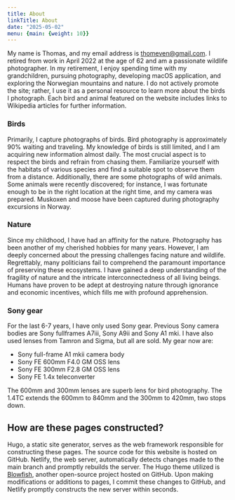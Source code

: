 ```yaml
---
title: About
linkTitle: About
date: "2025-05-02"
menu: {main: {weight: 10}}
---
```

My name is Thomas, and my email address is thomeven@gmail.com. I retired from work in April 2022 at the age of 62 and
am a passionate wildlife photographer. In my retirement, I enjoy spending time with my grandchildren, pursuing photography,
developing macOS application, and exploring the Norwegian mountains and nature.  I do not actively promote the site; 
rather, I use it as a personal resource to learn more about the birds I photograph. Each bird and animal featured on the 
website includes links to Wikipedia articles for further information.

### Birds

Primarily, I capture photographs of birds. Bird photography is approximately 90% waiting and traveling. My knowledge of birds
is still limited, and I am acquiring new information almost daily. The most crucial aspect is to respect the birds and refrain
from chasing them. Familiarize yourself with the habitats of various species and find a suitable spot to observe them from a
distance. Additionally, there are some photographs of wild animals. Some animals were recently discovered; for instance,
I was fortunate enough to be in the right location at the right time, and my camera was prepared.
Muskoxen and moose have been captured during photography excursions in Norway.

### Nature

Since my childhood, I have had an affinity for the nature. Photography has been another of my cherished hobbies
for many years. However, I am deeply concerned about the pressing challenges facing nature and wildlife.
Regrettably, many politicians fail to comprehend the paramount importance of preserving these ecosystems.
I have gained a deep understanding of the fragility of nature and the intricate
interconnectedness of all living beings. Humans have proven to be adept at destroying nature through ignorance
and economic incentives, which fills me with profound apprehension.

### Sony gear

For the last 6-7 years, I have only used Sony gear. Previous Sony camera bodies are Sony fullframes A7iii, Sony A9ii and Sony A1 mki. I have also used lenses from
Tamron and Sigma, but all are sold. My gear now are:

- Sony full-frame A1 mkii camera body
- Sony FE 600mm F4.0 GM OSS lens
- Sony FE 300mm F2.8 GM OSS lens
- Sony FE 1.4x teleconverter

The 600mm and 300mm lenses are superb lens for bird photography. The 1.4TC extends the 600mm to 840mm and the 300mm to 420mm,
two stops down.

## How are these pages constructed?

Hugo, a static site generator, serves as the web framework responsible for constructing these pages. The source code for this website is hosted on GitHub. Netlify, the web server, automatically detects changes made to the main branch and promptly rebuilds the server. The Hugo theme utilized is [Blowfish](https://github.com/nunocoracao/blowfish), another open-source project hosted on GitHub. Upon making modifications or additions to pages, I commit these changes to GitHub, and Netlify promptly constructs the new server within seconds.


